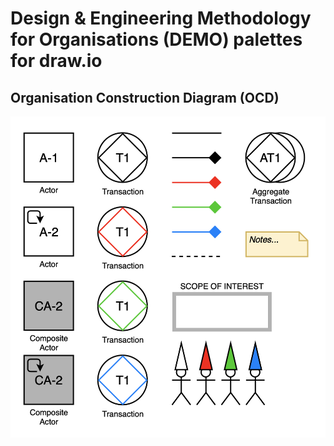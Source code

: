 # Design & Engineering Methodology for Organisations (DEMO) palettes for draw.io

## Organisation Construction Diagram (OCD)
![Alt](/Organisation%20Construction%20Diagram/OrganisationConstructionDiagram.png)
